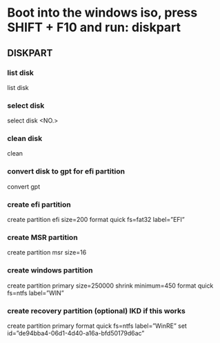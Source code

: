 # Boot into the windows iso, press SHIFT + F10 and run: diskpart

## DISKPART
### list disk
list disk

### select disk
select disk <NO.>

### clean disk
clean

### convert disk to gpt for efi partition
convert gpt

### create efi partition
create partition efi size=200
format quick fs=fat32 label=”EFI”

### create MSR partition
create partition msr size=16

### create windows partition
create partition primary size=250000
shrink minimum=450
format quick fs=ntfs label=”WIN”

### create recovery partition (optional) IKD if this works
create partition primary
format quick fs=ntfs label=”WinRE”
set id=”de94bba4-06d1-4d40-a16a-bfd50179d6ac”
